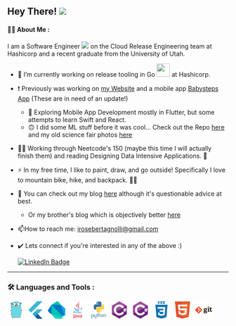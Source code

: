 <h2>
  Hey There!
  <img src="https://media.giphy.com/media/hvRJCLFzcasrR4ia7z/giphy.gif" width="20px"/>
</h2>

<!--<div align="center">
  <img src="https://media.giphy.com/media/dWesBcTLavkZuG35MI/giphy.gif" width="600" height="300"/>
</div>-->

#### :woman_technologist: About Me :
I am a Software Engineer <img src="https://media.giphy.com/media/WUlplcMpOCEmTGBtBW/giphy.gif" width="30"> on the Cloud Release Engineering team at Hashicorp and a recent graduate from the University of Utah.  
- 🔭 I’m currently working on release tooling in Go <img src="https://github.com/egonelbre/gophers/blob/master/.thumb/animation/gopher-dance-long-3x.gif" width=30 height=30/> at Hashicorp.
 
- ❗ Previously was working on [my Website](https://ibertagnolli.github.io) and a mobile app [Babysteps App](https://ibertagnolli.github.io/nextjs-babysteps_website/) (These are in need of an update!) 
  - :seedling: Exploring Mobile App Development mostly in Flutter, but some attempts to learn Swift and React.
  - 🙃 I did some ML stuff before it was cool... Check out the Repo [here](https://github.com/ibertagnolli/vangan) and my old science fair photos [here](https://s3.amazonaws.com/usef-photos/2020/projects/11294/original/VanGan.jpg?1584804291) 

- 😮‍💨 Working through Neetcode's 150 (maybe this time I will actually finish them) and reading Designing Data Intensive Applications. 📖

- :zap: In my free time, I like to paint, draw, and go outside! Specifically I love to mountain bike, hike, and backpack. 🚵‍♀️

- 📝 You can check out my blog [here](https://medium.com/@irosebertagnolli) although it's questionable advice at best. 
  - Or my brother's blog which is objectively better [here](https://nbertagnolli.medium.com/) 

- :mailbox:How to reach me: irosebertagnolli@gmail.com
- ✔️ Lets connect if you're interested in any of the above :)  <div id="badges">
  <a href="https://www.linkedin.com/in/isabella-bertagnolli/">
    <img src="https://img.shields.io/badge/LinkedIn-blue?style=for-the-badge&logo=linkedin&logoColor=white" alt="LinkedIn Badge"/>
  </a>
</div>


---

### :hammer_and_wrench: Languages and Tools :

<div>
  <img src="https://github.com/devicons/devicon/blob/master/icons/go/go-original.svg" title="Go" **alt="Go" width="40" height="40"/>
  <img src="https://github.com/devicons/devicon/blob/master/icons/flutter/flutter-original.svg" title="Flutter" alt="Flutter" width="40" height="40"/>&nbsp;
  <img src="https://github.com/devicons/devicon/blob/master/icons/dart/dart-original.svg" title="Dart" alt="Dart" width="40" height="40"/>&nbsp;
  <img src="https://github.com/devicons/devicon/blob/master/icons/java/java-original-wordmark.svg" title="Java" alt="Java" width="40" height="40"/>&nbsp;
  <img src="https://github.com/devicons/devicon/blob/master/icons/python/python-original-wordmark.svg" title="python" alt="python" width="40" height="40"/>&nbsp;
  <img src="https://github.com/devicons/devicon/blob/master/icons/csharp/csharp-original.svg" title="C#" alt="C#" width="40" height="40"/>&nbsp;
  <img src="https://github.com/devicons/devicon/blob/master/icons/csharp/csharp-original.svg" title="C#" alt="C#" width="40" height="40"/>&nbsp;
  <img src="https://github.com/devicons/devicon/blob/master/icons/css3/css3-plain-wordmark.svg"  title="CSS3" alt="CSS" width="40" height="40"/>&nbsp;
  <img src="https://github.com/devicons/devicon/blob/master/icons/html5/html5-original.svg" title="HTML5" alt="HTML" width="40" height="40"/>&nbsp;
  <img src="https://github.com/devicons/devicon/blob/master/icons/git/git-original-wordmark.svg" title="Git" **alt="Git" width="40" height="40"/>

</div>
